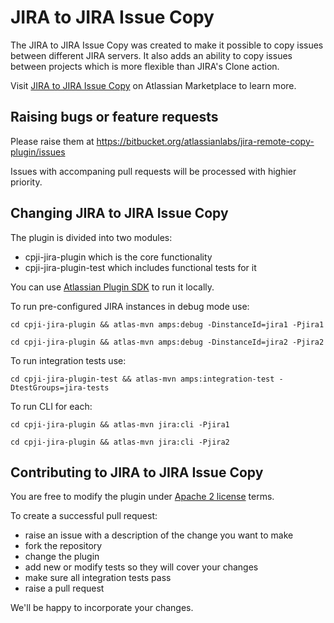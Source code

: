 JIRA to JIRA Issue Copy
============

The JIRA to JIRA Issue Copy was created to make it possible to copy issues between different JIRA servers. It also adds an ability to copy issues between projects which is more flexible than JIRA's Clone action.

Visit [JIRA to JIRA Issue Copy](https://marketplace.atlassian.com/plugins/com.atlassian.cpji.cpji-jira-plugin) on Atlassian Marketplace to learn more. 

Raising bugs or feature requests
-----------------
Please raise them at https://bitbucket.org/atlassianlabs/jira-remote-copy-plugin/issues

Issues with accompaning pull requests will be processed with highier priority.

Changing JIRA to JIRA Issue Copy
-----------------

The plugin is divided into two modules:

* cpji-jira-plugin which is the core functionality
* cpji-jira-plugin-test which includes functional tests for it

You can use [Atlassian Plugin SDK](http://confluence.atlassian.com/display/DEVNET/Developing+your+Plugin+using+the+Atlassian+Plugin+SDK) to run it locally.

To run pre-configured JIRA instances in debug mode use:

`cd cpji-jira-plugin && atlas-mvn amps:debug -DinstanceId=jira1 -Pjira1`

`cd cpji-jira-plugin && atlas-mvn amps:debug -DinstanceId=jira2 -Pjira2`

To run integration tests use:

`cd cpji-jira-plugin-test && atlas-mvn amps:integration-test -DtestGroups=jira-tests`

To run CLI for each:

`cd cpji-jira-plugin && atlas-mvn jira:cli -Pjira1`

`cd cpji-jira-plugin && atlas-mvn jira:cli -Pjira2`

Contributing to JIRA to JIRA Issue Copy
-----------------

You are free to modify the plugin under [Apache 2 license](LICENSE) terms.

To create a successful pull request:

* raise an issue with a description of the change you want to make
* fork the repository
* change the plugin
* add new or modify tests so they will cover your changes
* make sure all integration tests pass
* raise a pull request

We'll be happy to incorporate your changes.
